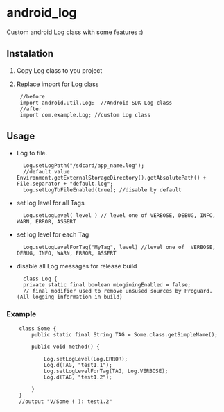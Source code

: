 android_log
===========

Custom android Log class with some features :)


## Instalation

1. Copy Log class to you project

2. Replace import for Log class

        //before
        import android.util.Log;  //Android SDK Log class
        //after
        import com.example.Log; //custom Log class

## Usage


* Log to file.

        Log.setLogPath("/sdcard/app_name.log");
        //default value Environment.getExternalStorageDirectory().getAbsolutePath() + File.separator + "default.log";
        Log.setLogToFileEnabled(true); //disable by default

* set log level for all Tags

        Log.setLogLevel( level ) // level one of VERBOSE, DEBUG, INFO, WARN, ERROR, ASSERT

* set log level for each Tag

        Log.setLogLevelForTag("MyTag", level) //level one of  VERBOSE, DEBUG, INFO, WARN, ERROR, ASSERT

* disable all Log messages for release build

        class Log {
        private static final boolean mLoginingEnabled = false; 
        // final modifier used to remove unsused sources by Proguard. (All logging information in build)


### Example

        class Some {
            public static final String TAG = Some.class.getSimpleName(); 

            public void method() {

                Log.setLogLevel(Log.ERROR);
                Log.d(TAG, "test1.1");
                Log.setLogLevelForTag(TAG, Log.VERBOSE);
                Log.d(TAG, "test1.2");

            }
        }
        //output "V/Some ( ): test1.2"
